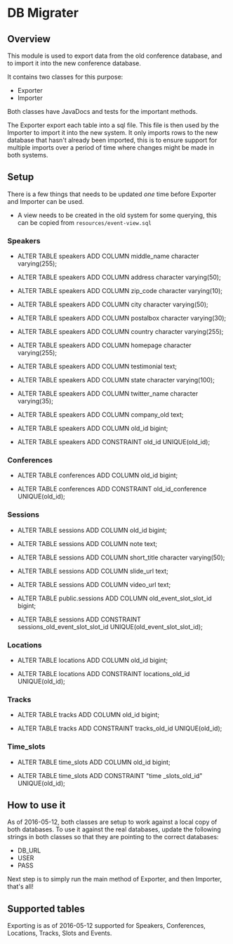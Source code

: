 # DB Migrater
## Overview
This module is used to export data from the old conference database, and to import it into the new conference database.

It contains two classes for this purpose:

* Exporter
* Importer


Both classes have JavaDocs and tests for the important methods.

The Exporter export each table into a sql file. This file is then used by the Importer to import it into the new system. It only imports rows to the new database that hasn't already been imported, this is to ensure support for multiple imports over a period of time where changes might be made in both systems.

## Setup
There is a few things that needs to be updated *one* time before Exporter and Importer can be used.

* A view needs to be created in the old system for some querying, this can be copied from `resources/event-view.sql`

### Speakers
* ALTER TABLE speakers ADD COLUMN middle_name character varying(255);
* ALTER TABLE speakers ADD COLUMN address character varying(50);
* ALTER TABLE speakers ADD COLUMN zip_code character varying(10);
* ALTER TABLE speakers ADD COLUMN city character varying(50);
* ALTER TABLE speakers ADD COLUMN postalbox character varying(30);
* ALTER TABLE speakers ADD COLUMN country character varying(255);
* ALTER TABLE speakers ADD COLUMN homepage character varying(255);
* ALTER TABLE speakers ADD COLUMN testimonial text;
* ALTER TABLE speakers ADD COLUMN state character varying(100);
* ALTER TABLE speakers ADD COLUMN twitter_name character varying(35);
* ALTER TABLE speakers ADD COLUMN company_old text;
* ALTER TABLE speakers ADD COLUMN old_id bigint;


* ALTER TABLE speakers
  ADD CONSTRAINT old_id UNIQUE(old_id);

### Conferences
* ALTER TABLE conferences ADD COLUMN old_id bigint;


* ALTER TABLE conferences
  ADD CONSTRAINT old_id_conference UNIQUE(old_id);

### Sessions
* ALTER TABLE sessions ADD COLUMN old_id bigint;
* ALTER TABLE sessions ADD COLUMN note text;
* ALTER TABLE sessions ADD COLUMN short_title character varying(50);
* ALTER TABLE sessions ADD COLUMN slide_url text;
* ALTER TABLE sessions ADD COLUMN video_url text;
* ALTER TABLE public.sessions ADD COLUMN old_event_slot_slot_id bigint;


* ALTER TABLE sessions
    ADD CONSTRAINT sessions_old_event_slot_slot_id UNIQUE(old_event_slot_slot_id);

### Locations
* ALTER TABLE locations ADD COLUMN old_id bigint;


* ALTER TABLE locations
    ADD CONSTRAINT locations_old_id UNIQUE(old_id);

### Tracks
* ALTER TABLE tracks ADD COLUMN old_id bigint;


* ALTER TABLE tracks
    ADD CONSTRAINT tracks_old_id UNIQUE(old_id);

### Time_slots
* ALTER TABLE time_slots ADD COLUMN old_id bigint;


* ALTER TABLE time_slots
    ADD CONSTRAINT "time _slots_old_id" UNIQUE(old_id);

## How to use it
As of 2016-05-12, both classes are setup to work against a local copy of both databases.
To use it against the real databases, update the following strings in both classes so that they are pointing to the correct databases:

* DB_URL
* USER 
* PASS

Next step is to simply run the main method of Exporter, and then Importer, that's all!

## Supported tables
Exporting is as of 2016-05-12 supported for Speakers, Conferences, Locations, Tracks, Slots and Events. 



